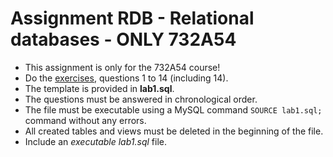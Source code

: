 # Assignment RDB - Relational databases - ONLY 732A54
* This assignment is only for the 732A54 course!
* Do the [exercises](https://www.ida.liu.se/~732A54/lab/rdb/index.en.shtml), questions 1 to 14 (including 14).
* The template is provided in **lab1.sql**.
* The questions must be answered in chronological order. 
* The file must be executable using a MySQL command `SOURCE lab1.sql;` command without any errors.
* All created tables and views must be deleted in the beginning of the file.
* Include an *executable* *lab1.sql* file. 
